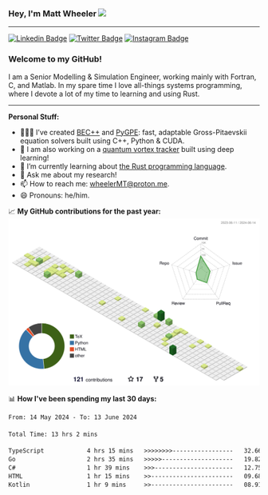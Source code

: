 ### Hey, I'm Matt Wheeler <img src="https://media.giphy.com/media/hvRJCLFzcasrR4ia7z/giphy.gif" height="35px">

---

[![Linkedin Badge](https://img.shields.io/badge/-LinkedIn-0e76a8?style=flat-square&logo=Linkedin&logoColor=white)](https://www.linkedin.com/in/matthew-thomas-wheeler/)
[![Twitter Badge](https://img.shields.io/badge/-Twitter-00acee?style=flat-square&logo=Twitter&logoColor=white)](https://twitter.com/_wheelerMT)
[![Instagram Badge](https://img.shields.io/badge/-Instagram-e4405f?style=flat-square&logo=Instagram&logoColor=white)](https://www.instagram.com/wheelrrr/)



### Welcome to my GitHub!

I am a Senior Modelling & Simulation Engineer, working mainly with Fortran, C, and Matlab. In my spare time I love all-things systems programming, where I devote a lot of my time to learning and using Rust.

---

**Personal Stuff:**
- 👨🏻‍💻 I’ve created [BEC++](https://github.com/wheelerMT/BECpp) and [PyGPE](https://github.com/wheelerMT/pygpe): fast, adaptable Gross-Pitaevskii equation solvers built using C++, Python & CUDA.
- :wind_chime: I am also working on a [quantum vortex tracker](https://github.com/wheelerMT/quantumVortexTracker) built using deep learning!
- 🌱 I’m currently learning about [the Rust programming language](https://rust-lang.org).
- 💬 Ask me about my research!
- 📫 How to reach me: wheelerMT@proton.me.
- 😄 Pronouns: he/him.


📈 **My GitHub contributions for the past year:**
![](./profile-3d-contrib/profile-green-animate.svg)

📊 **How I've been spending my last 30 days:**
<!--START_SECTION:waka-->

```txt
From: 14 May 2024 - To: 13 June 2024

Total Time: 13 hrs 2 mins

TypeScript            4 hrs 15 mins   >>>>>>>>-----------------   32.66 %
Go                    2 hrs 35 mins   >>>>>--------------------   19.82 %
C#                    1 hr 39 mins    >>>----------------------   12.75 %
HTML                  1 hr 15 mins    >>-----------------------   09.68 %
Kotlin                1 hr 9 mins     >>-----------------------   08.91 %
```

<!--END_SECTION:waka-->
